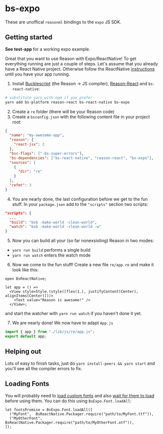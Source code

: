 # bs-expo

These are unoffical `reasonml` bindings to the `expo` JS SDK.

## Getting started

**See test-app** for a working expo example.

Great that you want to use Reason with Expo/ReactNative! To get everything
running are just a couple of steps. Let's assume that you already
have a React Native project. Otherwise follow the ReactNative
[instructions](http://facebook.github.io/react-native/docs/getting-started.html)
until you have your app running.

1.  Install [Bucklescript](https://github.com/bloomberg/bucklescript)
    (the Reason -> JS compiler),
    [Reason-React](https://github.com/reasonml/reason-react) and `bs-react-native`:

```sh
# substitute yarn with npm if you prefer
yarn add bs-platform reason-react bs-react-native bs-expo
```

2.  Create a `re` folder (there will be your Reason code)
3.  Create a `bsconfig.json` with the following content file in your project root

```json
{
  "name": "my-awesome-app",
  "reason": {
    "react-jsx": 2
  },
  "bsc-flags": ["-bs-super-errors"],
  "bs-dependencies": ["bs-react-native", "reason-react", "bs-expo"],
  "sources": [
    {
      "dir": "re"
    }
  ],
  "refmt": 3
}
```

4.  You are nearly done, the last configuration before we get to the fun stuff. In your `package.json` add to the `"scripts"` section two scripts:

```json
"scripts": {
  ...
  "build": "bsb -make-world -clean-world",
  "watch": "bsb -make-world -clean-world -w"
}
```

5.  Now you can build all your (so far nonexsisting) Reason in two modes:

* `yarn run build` performs a single build
* `yarn run watch` enters the watch mode

6.  Now we come to the fun stuff! Create a new file `re/app.re` and make it look like this:

```reason
open BsReactNative;

let app = () =>
  <View style=Style.(style([flex(1.), justifyContent(Center), alignItems(Center)]))>
    <Text value="Reason is awesome!" />
  </View>;
```

and start the watcher with `yarn run watch` if you haven't done it yet.

7.  We are nearly done! We now have to adapt `App.js`

```js
import { app } from "./lib/js/re/app.js";
export default app;
```

## Helping out

Lots of easy to finish tasks, just do `yarn install-peers && yarn start` and you'll see all
the compiler errors to fix.

## Loading Fonts

You will probably need to [load custom fonts](https://docs.expo.io/versions/latest/guides/using-custom-fonts.html#loading-the-font-in-your-app) and also [wait for them to load](https://docs.expo.io/versions/latest/guides/using-custom-fonts.html#waiting-for-the-font-to-load-before-rendering) before using them. You can do this using `BsExpo.Font.loadAll`:

```reason
let fontsPromise = BsExpo.Font.loadAll([
  ("MyFont",  BsReactNative.Packager.require("path/to/MyFont.ttf")),
  ("MyOtherFont", BsReactNative.Packager.require("path/to/MyOtherFont.otf")),
]);
```

